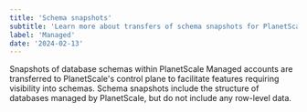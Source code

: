 ```yaml
---
title: 'Schema snapshots'
subtitle: 'Learn more about transfers of schema snapshots for PlanetScale Managed.'
label: 'Managed'
date: '2024-02-13'
---
```


Snapshots of database schemas within PlanetScale Managed accounts are transferred to PlanetScale's control plane to facilitate features requiring visibility into schemas. Schema snapshots include the structure of databases managed by PlanetScale, but do not include any row-level data.
